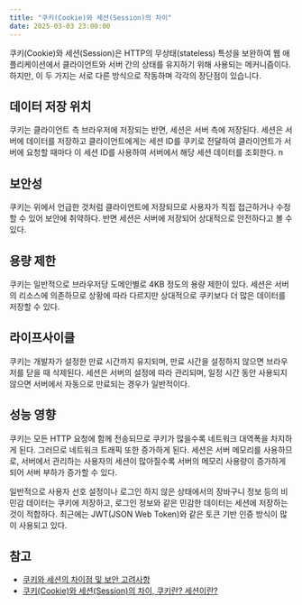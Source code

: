 ```yaml
---
title: "쿠키(Cookie)와 세션(Session)의 차이"
date: 2025-03-03 23:00:00
---
```


쿠키(Cookie)와 세션(Session)은 HTTP의 무상태(stateless) 특성을 보완하여 웹 애플리케이션에서 클라이언트와 서버 간의 상태를 유지하기 위해 사용되는 메커니즘이다. 
하지만, 이 두 가지는 서로 다른 방식으로 작동하며 각각의 장단점이 있습니다.

## 데이터 저장 위치

쿠키는 클라이언트 측 브라우저에 저장되는 반면, 세션은 서버 측에 저장된다.
세션은 서버에 데이터를 저장하고 클라이언트에게는 세션 ID를 쿠키로 전달하여 클라이언트가 서버에 요청할 때마다 이 세션 ID를 사용하여 서버에서 해당 세션 데이터를 조회한다.
n
## 보안성

쿠키는 위에서 언급한 것처럼 클라이언트에 저장되므로 사용자가 직접 접근하거나 수정할 수 있어 보안에 취약하다.
반면 세션은 서버에 저장되어 상대적으로 안전하다고 볼 수 있다.

## 용량 제한

쿠키는 일반적으로 브라우저당 도메인별로 4KB 정도의 용량 제한이 있다.
세션은 서버의 리소스에 의존하므로 상황에 따라 다르지만 상대적으로 쿠키보다 더 많은 데이터를 저장할 수 있다.

## 라이프사이클

쿠키는 개발자가 설정한 만료 시간까지 유지되며, 만료 시간을 설정하지 않으면 브라우저를 닫을 때 삭제된다.
세션은 서버의 설정에 따라 관리되며, 일정 시간 동안 사용되지 않으면 서버에서 자동으로 만료되는 경우가 일반적이다.

## 성능 영향

쿠키는 모든 HTTP 요청에 함께 전송되므로 쿠키가 많을수록 네트워크 대역폭을 차지하게 된다.
그러므로 네트워크 트래픽 또한 증가하게 된다.
세션은 서버 메모리를 사용하므로, 서버에서 관리하는 사용자의 세션이 많아질수록 서버의 메모리 사용량이 증가하게 되어 서버 부하가 증가할 수 있다.

일반적으로 사용자 선호 설정이나 로그인 하지 않은 상태에서의 장바구니 정보 등의 비민감 데이터는 쿠키에 저장하고,
로그인 정보와 같은 민감한 데이터는 세션에 저장하는 것이 적합하다.
최근에는 JWT(JSON Web Token)와 같은 토큰 기반 인증 방식이 많이 사용되고 있다.

## 참고

- [쿠키와 세션의 차이점 및 보안 고려사항](https://f-lab.kr/insight/cookie-vs-session)
- [쿠키(Cookie)와 세션(Session)의 차이, 쿠키란? 세션이란?](https://code-lab1.tistory.com/298)
